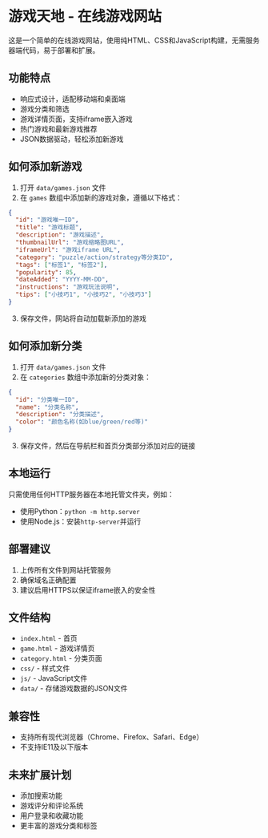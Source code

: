 # 游戏天地 - 在线游戏网站

这是一个简单的在线游戏网站，使用纯HTML、CSS和JavaScript构建，无需服务器端代码，易于部署和扩展。

## 功能特点

- 响应式设计，适配移动端和桌面端
- 游戏分类和筛选
- 游戏详情页面，支持iframe嵌入游戏
- 热门游戏和最新游戏推荐
- JSON数据驱动，轻松添加新游戏

## 如何添加新游戏

1. 打开 `data/games.json` 文件
2. 在 `games` 数组中添加新的游戏对象，遵循以下格式：

```json
{
  "id": "游戏唯一ID", 
  "title": "游戏标题",
  "description": "游戏描述", 
  "thumbnailUrl": "游戏缩略图URL",
  "iframeUrl": "游戏iframe URL", 
  "category": "puzzle/action/strategy等分类ID", 
  "tags": ["标签1", "标签2"],
  "popularity": 85, 
  "dateAdded": "YYYY-MM-DD",
  "instructions": "游戏玩法说明",
  "tips": ["小技巧1", "小技巧2", "小技巧3"]
}
```

3. 保存文件，网站将自动加载新添加的游戏

## 如何添加新分类

1. 打开 `data/games.json` 文件
2. 在 `categories` 数组中添加新的分类对象：

```json
{
  "id": "分类唯一ID",
  "name": "分类名称",
  "description": "分类描述",
  "color": "颜色名称(如blue/green/red等)"
}
```

3. 保存文件，然后在导航栏和首页分类部分添加对应的链接

## 本地运行

只需使用任何HTTP服务器在本地托管文件夹，例如：

- 使用Python：`python -m http.server`
- 使用Node.js：安装`http-server`并运行

## 部署建议

1. 上传所有文件到网站托管服务 
2. 确保域名正确配置
3. 建议启用HTTPS以保证iframe嵌入的安全性

## 文件结构

- `index.html` - 首页
- `game.html` - 游戏详情页
- `category.html` - 分类页面
- `css/` - 样式文件
- `js/` - JavaScript文件
- `data/` - 存储游戏数据的JSON文件

## 兼容性

- 支持所有现代浏览器（Chrome、Firefox、Safari、Edge）
- 不支持IE11及以下版本

## 未来扩展计划

- 添加搜索功能
- 游戏评分和评论系统
- 用户登录和收藏功能
- 更丰富的游戏分类和标签

